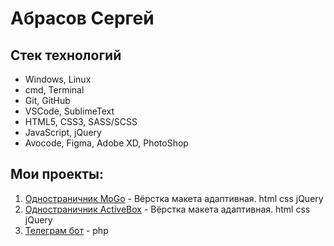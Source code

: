 # Абрасов Сергей

## Стек технологий
- Windows, Linux
- cmd, Terminal
- Git, GitHub
- VSCode, SublimeText
- HTML5, CSS3, SASS/SCSS
- JavaScript, jQuery
- Avocode, Figma, Adobe XD, PhotoShop

## Мои проекты:

1. [Одностраничник MoGo](https://random1ze.github.io/mogo_free/) - Вёрстка макета адаптивная. html css jQuery
2. [Одностраничник ActiveBox](https://random1ze.github.io/ActiveBox/) - Вёрстка макета адаптивная. html css jQuery
3. [Телеграм бот](https://t.me/Mrlongbot/start) - php
